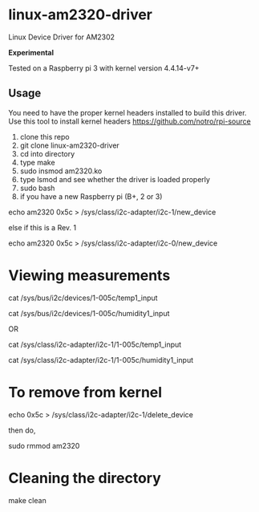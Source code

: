 # linux-am2320-driver
Linux Device Driver for AM2302 

**Experimental**

Tested on a Raspberry pi 3 with kernel version 4.4.14-v7+

Usage
------
You need to have the proper kernel headers installed to build this driver. Use this tool to install kernel headers https://github.com/notro/rpi-source

1. clone this repo 
2. git clone linux-am2320-driver
3. cd into directory
4. type make
5. sudo insmod am2320.ko
6. type lsmod and see whether the driver is loaded properly
7. sudo bash
8. if you have a new Raspberry pi (B+, 2 or 3)

  echo am2320 0x5c > /sys/class/i2c-adapter/i2c-1/new_device

  else if this is a Rev. 1

  echo am2320 0x5c > /sys/class/i2c-adapter/i2c-0/new_device

Viewing measurements
======================
cat /sys/bus/i2c/devices/1-005c/temp1_input

cat /sys/bus/i2c/devices/1-005c/humidity1_input

OR

cat /sys/class/i2c-adapter/i2c-1/1-005c/temp1_input

cat /sys/class/i2c-adapter/i2c-1/1-005c/humidity1_input

To remove from kernel
=====================
echo 0x5c > /sys/class/i2c-adapter/i2c-1/delete_device

then do,

sudo rmmod am2320

Cleaning the directory
=======================
make clean

